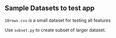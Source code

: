 ## Sample Datasets to test app

`10rows.csv` is a small dataset for testing all features

Use `subset.py` to create subset of larger dataset.
